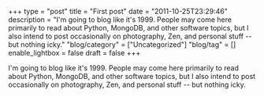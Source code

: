 +++
type = "post"
title = "First post"
date = "2011-10-25T23:29:46"
description = "I'm going to blog like it's 1999. People may come here primarily to read about Python, MongoDB, and other software topics, but I also intend to post occasionally on photography, Zen, and personal stuff -- but nothing icky."
"blog/category" = ["Uncategorized"]
"blog/tag" = []
enable_lightbox = false
draft = false
+++

<p>I'm going to blog like it's 1999. People may come here primarily to read
about Python, MongoDB, and other software topics, but I also intend to
post occasionally on photography, Zen, and personal stuff -- but nothing
icky.</p>
    